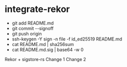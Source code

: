# integrate-rekor

- git add README.md
- git commit --signoff
- git push origin
- ssh-keygen -Y sign -n file -f id_ed25519 README.md
- cat README.md | sha256sum
- cat README.md.sig | base64 -w 0

Rekor + sigstore-rs
Change 1
Change 2